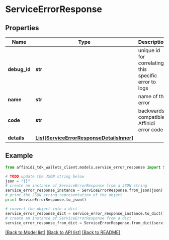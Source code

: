 # ServiceErrorResponse

## Properties

| Name         | Type                                                                              | Description                                           | Notes      |
| ------------ | --------------------------------------------------------------------------------- | ----------------------------------------------------- | ---------- |
| **debug_id** | **str**                                                                           | unique id for correlating this specific error to logs |
| **name**     | **str**                                                                           | name of the error                                     |
| **code**     | **str**                                                                           | backwards compatible Affinidi error code              |
| **details**  | [**List[ServiceErrorResponseDetailsInner]**](ServiceErrorResponseDetailsInner.md) |                                                       | [optional] |

## Example

```python
from affinidi_tdk_wallets_client.models.service_error_response import ServiceErrorResponse

# TODO update the JSON string below
json = "{}"
# create an instance of ServiceErrorResponse from a JSON string
service_error_response_instance = ServiceErrorResponse.from_json(json)
# print the JSON string representation of the object
print ServiceErrorResponse.to_json()

# convert the object into a dict
service_error_response_dict = service_error_response_instance.to_dict()
# create an instance of ServiceErrorResponse from a dict
service_error_response_from_dict = ServiceErrorResponse.from_dict(service_error_response_dict)
```

[[Back to Model list]](../README.md#documentation-for-models) [[Back to API list]](../README.md#documentation-for-api-endpoints) [[Back to README]](../README.md)
